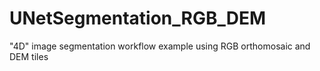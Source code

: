 # UNetSegmentation_RGB_DEM
"4D" image segmentation workflow example using RGB orthomosaic and DEM tiles
